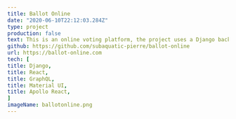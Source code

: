 ```yaml
---
title: Ballot Online
date: "2020-06-10T22:12:03.284Z"
type: project
production: false
text: This is an online voting platform, the project uses a Django back-end with an Apollo React Client front-end, JWT is used for user authentication. Models are defined with Django Models and transformed into a GraphQL schema with Graphene-Django. The infrastructure is hosted on AWS, using an Application Load Balancer with an Autoscale group and AWS RDS for the database.
github: https://github.com/subaquatic-pierre/ballot-online
url: https://ballot-online.com
tech: [
title: Django,
title: React,
title: GraphQL,
title: Material UI,
title: Apollo React,
]
imageName: ballotonline.png
---
```

